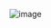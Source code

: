 ![image](https://user-images.githubusercontent.com/98653543/153281913-2bc79a15-b61c-479c-b22c-400011bde080.png)
